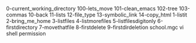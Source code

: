 0-current_working_directory 100-lets_move 101-clean_emacs 102-tree 103-commas 10-back 11-lists 12-file_type 13-symbolic_link 14-copy_html 1-listit 2-bring_me_home 3-listfiles 4-listmorefiles 5-listfilesdigitonly 6-firstdirectory 7-movethatfile 8-firstdelete 9-firstdirdeletion school.mgc vi shell permission
